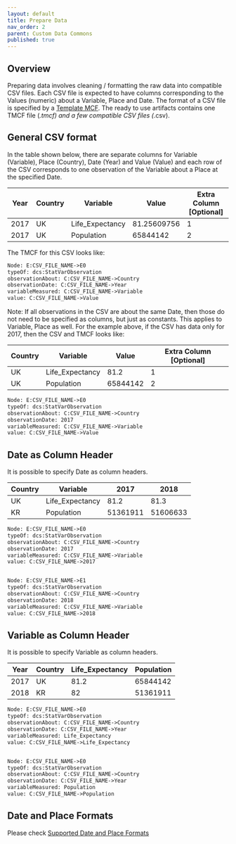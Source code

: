 ```yaml
---
layout: default
title: Prepare Data
nav_order: 2
parent: Custom Data Commons
published: true
---
```


## Overview

Preparing data involves cleaning / formatting the raw data into compatible CSV
files. Each CSV file is expected to have columns corresponding to the Values
(numeric) about a Variable, Place and Date. The format of a CSV file is
specified by a [Template
MCF](https://github.com/datacommonsorg/data/blob/master/docs/mcf_format.md#template-mcf).
The ready to use artifacts contains one TMCF file (_.tmcf) and a few compatible
CSV files (_.csv).

## General CSV format

In the table shown below, there are separate columns for Variable (Variable),
Place (Country), Date (Year) and Value (Value) and each row of the CSV
corresponds to one observation of the Variable about a Place at the specified
Date.

| Year | Country | Variable        | Value       | Extra Column [Optional] |
| ---- | ------- | --------------- | ----------- | ----------------------- |
| 2017 | UK      | Life_Expectancy | 81.25609756 | 1                       |
| 2017 | UK      | Population      | 65844142    | 2                       |

The TMCF for this CSV looks like:

```txt
Node: E:CSV_FILE_NAME->E0
typeOf: dcs:StatVarObservation
observationAbout: C:CSV_FILE_NAME->Country
observationDate: C:CSV_FILE_NAME->Year
variableMeasured: C:CSV_FILE_NAME->Variable
value: C:CSV_FILE_NAME->Value
```

Note: If all observations in the CSV are about the same Date, then those do not
need to be specified as columns, but just as constants. This applies to
Variable, Place as well. For the example above, if the CSV has data only for
2017, then the CSV and TMCF looks like:

| Country | Variable        | Value    | Extra Column [Optional] |
| ------- | --------------- | -------- | ----------------------- |
| UK      | Life_Expectancy | 81.2     | 1                       |
| UK      | Population      | 65844142 | 2                       |

```txt
Node: E:CSV_FILE_NAME->E0
typeOf: dcs:StatVarObservation
observationAbout: C:CSV_FILE_NAME->Country
observationDate: 2017
variableMeasured: C:CSV_FILE_NAME->Variable
value: C:CSV_FILE_NAME->Value
```

## Date as Column Header

It is possible to specify Date as column headers.

| Country | Variable        | 2017     | 2018     |
| ------- | --------------- | -------- | -------- |
| UK      | Life_Expectancy | 81.2     | 81.3     |
| KR      | Population      | 51361911 | 51606633 |

```txt
Node: E:CSV_FILE_NAME->E0
typeOf: dcs:StatVarObservation
observationAbout: C:CSV_FILE_NAME->Country
observationDate: 2017
variableMeasured: C:CSV_FILE_NAME->Variable
value: C:CSV_FILE_NAME->2017


Node: E:CSV_FILE_NAME->E1
typeOf: dcs:StatVarObservation
observationAbout: C:CSV_FILE_NAME->Country
observationDate: 2018
variableMeasured: C:CSV_FILE_NAME->Variable
value: C:CSV_FILE_NAME->2018
```

## Variable as Column Header

It is possible to specify Variable as column headers.

| Year | Country | Life_Expectancy | Population |
| ---- | ------- | --------------- | ---------- |
| 2017 | UK      | 81.2            | 65844142   |
| 2018 | KR      | 82              | 51361911   |

```txt
Node: E:CSV_FILE_NAME->E0
typeOf: dcs:StatVarObservation
observationAbout: C:CSV_FILE_NAME->Country
observationDate: C:CSV_FILE_NAME->Year
variableMeasured: Life_Expectancy
value: C:CSV_FILE_NAME->Life_Expectancy


Node: E:CSV_FILE_NAME->E0
typeOf: dcs:StatVarObservation
observationAbout: C:CSV_FILE_NAME->Country
observationDate: C:CSV_FILE_NAME->Year
variableMeasured: Population
value: C:CSV_FILE_NAME->Population
```

## Date and Place Formats

Please check [Supported Date and Place Formats](https://datacommons.org/import/#supported-formats)
